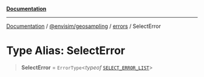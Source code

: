 [**Documentation**](../../../../README.md)

---

[Documentation](../../../../README.md) / [@envisim/geosampling](../../README.md) / [errors](../README.md) / SelectError

# Type Alias: SelectError

> **SelectError** = `ErrorType`\<_typeof_ [`SELECT_ERROR_LIST`](../variables/SELECT_ERROR_LIST.md)\>
